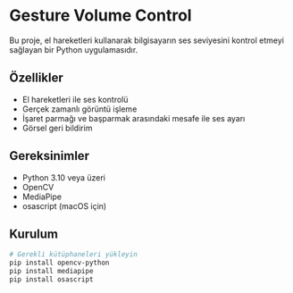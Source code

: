 # Gesture Volume Control

Bu proje, el hareketleri kullanarak bilgisayarın ses seviyesini kontrol etmeyi sağlayan bir Python uygulamasıdır.

## Özellikler
- El hareketleri ile ses kontrolü
- Gerçek zamanlı görüntü işleme
- İşaret parmağı ve başparmak arasındaki mesafe ile ses ayarı
- Görsel geri bildirim

## Gereksinimler
- Python 3.10 veya üzeri
- OpenCV
- MediaPipe
- osascript (macOS için)

## Kurulum
```bash
# Gerekli kütüphaneleri yükleyin
pip install opencv-python
pip install mediapipe
pip install osascript